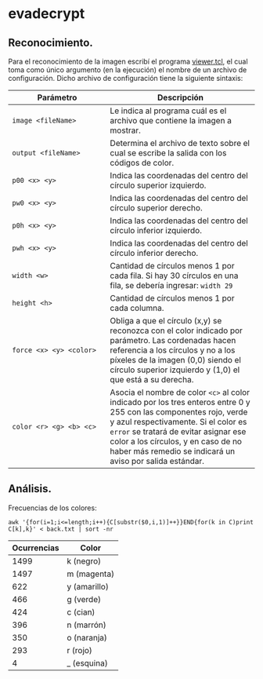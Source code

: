 # evadecrypt

## Reconocimiento.

Para el reconocimiento de la imagen escribí el programa [viewer.tcl](viewer.tcl), el cual toma como único argumento (en la ejecución) el nombre de un archivo de configuración. Dicho archivo de configuración tiene la siguiente sintaxis:

| &nbsp;&nbsp;&nbsp;&nbsp;&nbsp;&nbsp;&nbsp;&nbsp;&nbsp;&nbsp;&nbsp;&nbsp;Parámetro&nbsp;&nbsp;&nbsp;&nbsp;&nbsp;&nbsp;&nbsp;&nbsp;&nbsp;&nbsp;&nbsp;&nbsp; | Descripción |
|-----|-----|
| `image <fileName>` | Le indica al programa cuál es el archivo que contiene la imagen a mostrar. |
| `output <fileName>` | Determina el archivo de texto sobre el cual se escribe la salida con los códigos de color. |
| `p00 <x> <y>` | Indica las coordenadas del centro del círculo superior izquierdo. |
| `pw0 <x> <y>` | Indica las coordenadas del centro del círculo superior derecho. |
| `p0h <x> <y>` | Indica las coordenadas del centro del círculo inferior izquierdo. |
| `pwh <x> <y>` | Indica las coordenadas del centro del círculo inferior derecho. |
| `width <w>` | Cantidad de círculos menos 1 por cada fila. Si hay 30 círculos en una fila, se debería ingresar: `width 29` |
| `height <h>` | Cantidad de círculos menos 1 por cada columna. |
| `force <x> <y> <color>` | Obliga a que el círculo (x,y) se reconozca con el color indicado por parámetro. Las cordenadas hacen referencia a los círculos y no a los píxeles de la imagen (0,0) siendo el círculo superior izquierdo y (1,0) el que está a su derecha. |
| `color <r> <g> <b> <c>` | Asocia el nombre de color `<c>` al color indicado por los tres enteros entre 0 y 255 con las componentes rojo, verde y azul respectivamente. Si el color es `error` se tratará de evitar asignar ese color a los círculos, y en caso de no haber más remedio se indicará un aviso por salida estándar. |

## Análisis.

Frecuencias de los colores:

    awk '{for(i=1;i<=length;i++){C[substr($0,i,1)]++}}END{for(k in C)print C[k],k}' < back.txt | sort -nr

| Ocurrencias | Color |
|-------------|-------|
| 1499 | k (negro) |
| 1497 | m (magenta) |
| 622 | y (amarillo) |
| 466 | g (verde) |
| 424 | c (cian) |
| 396 | n (marrón) |
| 350 | o (naranja) |
| 293 | r (rojo) |
| 4 | _ (esquina) |
